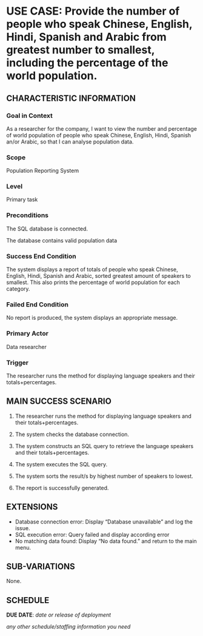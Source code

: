 # USE CASE: Provide the number of people who speak Chinese, English, Hindi, Spanish and Arabic from greatest number to smallest, including the percentage of the world population.

## CHARACTERISTIC INFORMATION

### Goal in Context


As a researcher for the company, I want to view the number and percentage of world population of people who speak Chinese, English, Hindi, Spanish an/or Arabic, so that I can analyse population data.


### Scope

Population Reporting System

### Level

Primary task

### Preconditions

The SQL database is connected.

The database contains valid population data

### Success End Condition

The system displays a report of totals of people who speak Chinese, English, Hindi, Spanish and Arabic, sorted greatest amount of speakers to smallest. This also prints the percentage of world population for each category.

### Failed End Condition

No report is produced, the system displays an appropriate message.

### Primary Actor

Data researcher

### Trigger

The researcher runs the method for displaying language speakers and their totals+percentages.

## MAIN SUCCESS SCENARIO

1. The researcher runs the method for displaying language speakers and their totals+percentages.

2. The system checks the database connection.

3. The system constructs an SQL query to retrieve the language speakers and their totals+percentages.

4. The system executes the SQL query.

5. The system sorts the result/s by highest number of speakers to lowest.

6. The report is successfully generated.

## EXTENSIONS

- Database connection error: Display “Database unavailable” and log the issue.
- SQL execution error: Query failed and display according error
- No matching data found: Display “No data found.” and return to the main menu.

## SUB-VARIATIONS

None.

## SCHEDULE

**DUE DATE**: *date or release of deployment*

*any other schedule/staffing information you need*